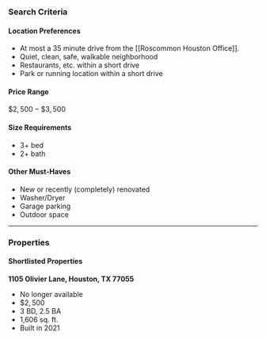 ### Search Criteria
#### Location Preferences
- At most a 35 minute drive from the [[Roscommon Houston Office]].
- Quiet, clean, safe, walkable neighborhood
- Restaurants, etc. within a short drive
- Park or running location within a short drive
#### Price Range
$\$2,500 - \$3,500$
#### Size Requirements
- 3+ bed
- 2+ bath
#### Other Must-Haves
- New or recently (completely) renovated
- Washer/Dryer
- Garage parking
- Outdoor space
---
### Properties
#### Shortlisted Properties
**1105 Olivier Lane, Houston, TX 77055**
- No longer available
- $\$2,500$
- 3 BD, 2.5 BA
- 1,606 sq. ft.
- Built in 2021